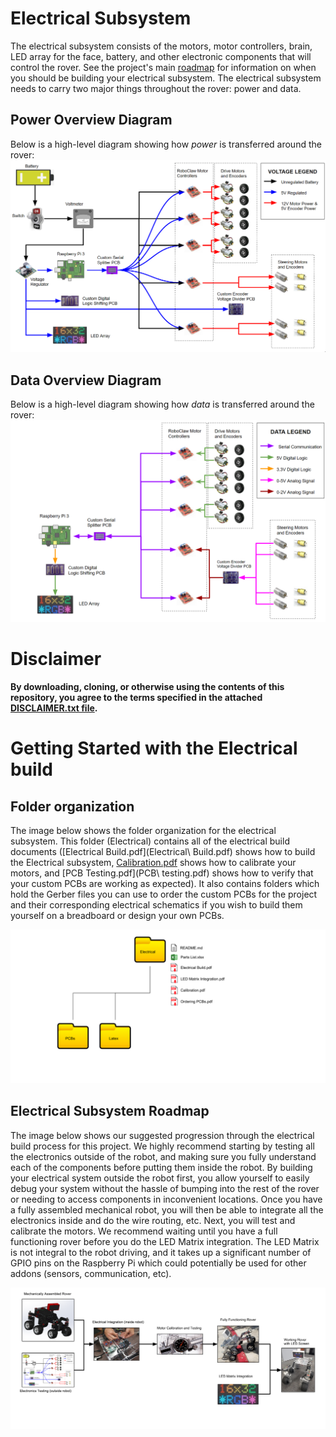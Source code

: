 # Electrical Subsystem
The electrical subsystem consists of the motors, motor controllers, brain, LED array for the face, battery, and other electronic components that will control the rover.  See the project's main [roadmap](/images/roadmap.png) for information on when you should be building your electrical subsystem.  The electrical subsystem needs to carry two major things throughout the rover: power and data.


## Power Overview Diagram
Below is a high-level diagram showing how _power_ is transferred around the rover:
![Power Diagram Overview](Latex%20Docs/Electrical%20Build%20Doc/Pictures/Electronics/power%20diagram.PNG)

## Data Overview Diagram
Below is a high-level diagram showing how _data_ is transferred around the rover:
![Data Diagram Overview](Latex%20Docs/Electrical%20Build%20Doc/Pictures/Electronics/data%20diagram.PNG)

# Disclaimer
**By downloading, cloning, or otherwise using the contents of this repository, you agree to the terms specified in the attached [DISCLAIMER.txt file](/DISCLAIMER.txt).**

# Getting Started with the Electrical build

## Folder organization
The image below shows the folder organization for the electrical subsystem. This folder (Electrical) contains all of the electrical build documents ([Electrical Build.pdf](Electrical\ Build.pdf) shows how to build the Electrical subsystem, [Calibration.pdf](Calibration.pdf) shows how to calibrate your motors, and [PCB Testing.pdf](PCB\ testing.pdf) shows how to verify that your custom PCBs are working as expected).  It also contains folders which hold the Gerber files you can use to order the custom PCBs for the project and their corresponding electrical schematics if you wish to build them yourself on a breadboard or design your own PCBs.

![Electrical Folders](images/elec%20folders.png)

## Electrical Subsystem Roadmap
The image below shows our suggested progression through the electrical build process for this project. We highly recommend starting by testing all the electronics outside of the robot, and making sure you fully understand each of the components before putting them inside the robot. By building your electrical system outside the robot first, you allow yourself to easily debug your system without the hassle of bumping into the rest of the rover or needing to access components in inconvenient locations. Once you have a fully assembled mechanical robot, you will then be able to integrate all the electronics inside and do the wire routing, etc. Next, you will test and calibrate the motors. We recommend waiting until you have a full functioning rover before you do the LED Matrix integration. The LED Matrix is not integral to the robot driving, and it takes up a significant number of GPIO pins on the Raspberry Pi which could potentially be used for other addons (sensors, communication, etc). 

![Rover build roadmap](images/elec%20roadmap.png)
